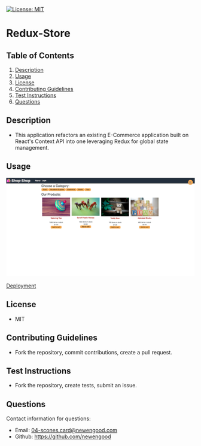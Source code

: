 [![License: MIT](https://img.shields.io/badge/License-MIT-yellow.svg)](https://opensource.org/licenses/MIT)
# Redux-Store

## Table of Contents
  
1. [Description](#description)
2. [Usage](#usage)
3. [License](#license)
4. [Contributing Guidelines](#contributing-guidelines)
5. [Test Instructions](#test-instructions)
6. [Questions](#questions)
  
## Description

*  This application refactors an existing E-Commerce application built on React's Context API into one leveraging Redux for global state management.

## Usage

![usage](./assets/usage.png)

[Deployment](https://stormy-castle-33926.herokuapp.com/)

## License
  
* MIT
  
## Contributing Guidelines

* Fork the repository, commit contributions, create a pull request.

## Test Instructions

* Fork the repository, create tests, submit an issue. 
  
## Questions

Contact information for questions:

* Email: 04-scones.card@newengood.com
* Github: https://github.com/newengood
  
  

